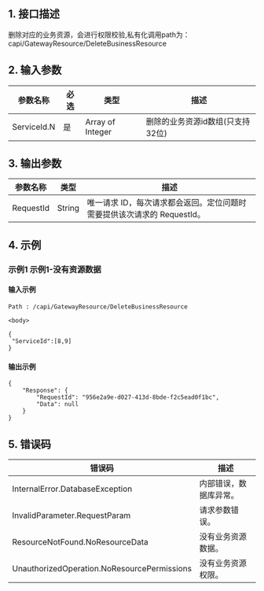 ## 1. 接口描述




删除对应的业务资源，会进行权限校验,私有化调用path为：capi/GatewayResource/DeleteBusinessResource

## 2. 输入参数


| 参数名称 | 必选 | 类型 | 描述 |
|---------|---------|---------|---------|
| ServiceId.N | 是 | Array of Integer | 删除的业务资源id数组(只支持32位) |

## 3. 输出参数

| 参数名称 | 类型 | 描述 |
|---------|---------|---------|
| RequestId | String | 唯一请求 ID，每次请求都会返回。定位问题时需要提供该次请求的 RequestId。|

## 4. 示例

### 示例1 示例1-没有资源数据

#### 输入示例

```
Path : /capi/GatewayResource/DeleteBusinessResource

<body>

{
 "ServiceId":[8,9]
}
```

#### 输出示例

```
{
    "Response": {
        "RequestId": "956e2a9e-d027-413d-8bde-f2c5ead0f1bc",
        "Data": null
    }
}
```












## 5. 错误码


| 错误码 | 描述 |
|---------|---------|
| InternalError.DatabaseException | 内部错误，数据库异常。 |
| InvalidParameter.RequestParam | 请求参数错误。 |
| ResourceNotFound.NoResourceData | 没有业务资源数据。 |
| UnauthorizedOperation.NoResourcePermissions | 没有业务资源权限。 |
